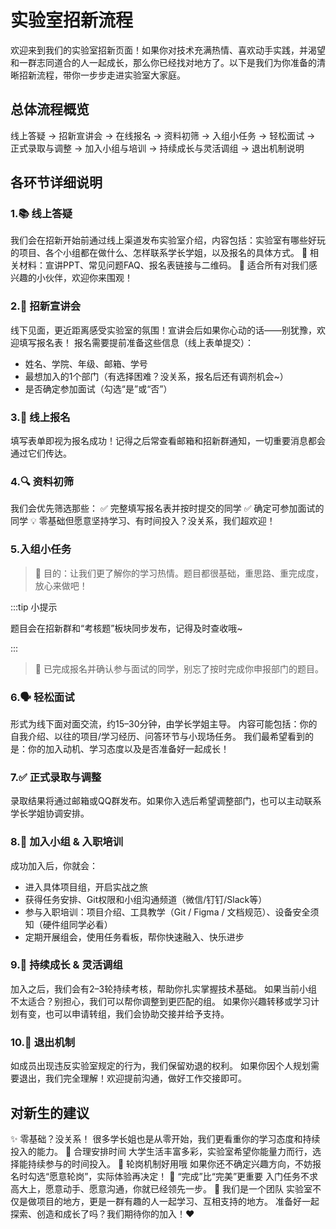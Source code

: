 # 实验室招新流程

欢迎来到我们的实验室招新页面！如果你对技术充满热情、喜欢动手实践，并渴望和一群志同道合的人一起成长，那么你已经找对地方了。以下是我们为你准备的清晰招新流程，带你一步步走进实验室大家庭。
## 总体流程概览
线上答疑 → 招新宣讲会 → 在线报名 → 资料初筛 → 入组小任务 → 轻松面试 → 正式录取与调整 → 加入小组与培训 → 持续成长与灵活调组 → 退出机制说明
## 各环节详细说明
### 1.📚 线上答疑
我们会在招新开始前通过线上渠道发布实验室介绍，内容包括：实验室有哪些好玩的项目、各个小组都在做什么、怎样联系学长学姐，以及报名的具体方式。
📎 相关材料：宣讲PPT、常见问题FAQ、报名表链接与二维码。
🙋 适合所有对我们感兴趣的小伙伴，欢迎你来围观！
### 2.🎤 招新宣讲会
线下见面，更近距离感受实验室的氛围！宣讲会后如果你心动的话——别犹豫，欢迎填写报名表！
报名需要提前准备这些信息（线上表单提交）：
- 姓名、学院、年级、邮箱、学号
- 最想加入的1个部门（有选择困难？没关系，报名后还有调剂机会~）
- 是否确定参加面试（勾选“是”或“否”）
### 3.📝 线上报名
填写表单即视为报名成功！记得之后常查看邮箱和招新群通知，一切重要消息都会通过它们传达。
### 4.🔍 资料初筛
我们会优先筛选那些：
✅ 完整填写报名表并按时提交的同学
✅ 确定可参加面试的同学
💡 零基础但愿意坚持学习、有时间投入？没关系，我们超欢迎！
### 5.入组小任务
>🎯 目的：让我们更了解你的学习热情。题目都很基础，重思路、重完成度，放心来做吧！

:::tip 小提示

题目会在招新群和“考核题”板块同步发布，记得及时查收哦~

:::

>💬 已完成报名并确认参与面试的同学，别忘了按时完成你申报部门的题目。
### 6.🗣 轻松面试
形式为线下面对面交流，约15–30分钟，由学长学姐主导。
内容可能包括：你的自我介绍、以往的项目/学习经历、问答环节与小现场任务。
我们最希望看到的是：你的加入动机、学习态度以及是否准备好一起成长！
### 7.✅ 正式录取与调整
录取结果将通过邮箱或QQ群发布。如果你入选后希望调整部门，也可以主动联系学长学姐协调安排。
### 8.👥 加入小组 & 入职培训
成功加入后，你就会：
- 进入具体项目组，开启实战之旅
- 获得任务安排、Git权限和小组沟通频道（微信/钉钉/Slack等）
- 参与入职培训：项目介绍、工具教学（Git / Figma / 文档规范）、设备安全须知（硬件组同学必看）
- 定期开展组会，使用任务看板，帮你快速融入、快乐进步
### 9.🔄 持续成长 & 灵活调组
加入之后，我们会有2–3轮持续考核，帮助你扎实掌握技术基础。
如果当前小组不太适合？别担心，我们可以帮你调整到更匹配的组。
如果你兴趣转移或学习计划有变，也可以申请转组，我们会协助交接并给予支持。
### 10.🚪 退出机制
如成员出现违反实验室规定的行为，我们保留劝退的权利。
如果你因个人规划需要退出，我们完全理解！欢迎提前沟通，做好工作交接即可。
## 对新生的建议
✨ 零基础？没关系！
很多学长姐也是从零开始，我们更看重你的学习态度和持续投入的能力。
📆 合理安排时间
大学生活丰富多彩，实验室希望你能量力而行，选择能持续参与的时间投入。
🧩 轮岗机制好用哦
如果你还不确定兴趣方向，不妨报名时勾选“愿意轮岗”，实际体验再决定！
📌 “完成”比“完美”更重要
入门任务不求高大上，愿意动手、愿意沟通，你就已经领先一步。
🤝 我们是一个团队
实验室不仅是做项目的地方，更是一群有趣的人一起学习、互相支持的地方。
准备好一起探索、创造和成长了吗？我们期待你的加入！❤️
